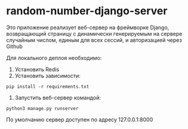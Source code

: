 # random-number-django-server

Это приложение реализует веб-сервер на фреймворке Django, возвращающий страницу с динамически генерируемым на сервере случайным числом, единым для всех сессий, и авторизацией через Github

Для локального деплоя необходимо:

  1. Установить Redis
  1. Установить зависимости:
  ```
  pip install -r requirements.txt
  ```
  1. Запустить веб-сервер командой:
  ```
  python3 manage.py runserver
  ```
  
По умолчанию сервер доступен по адресу 127.0.0.1:8000
